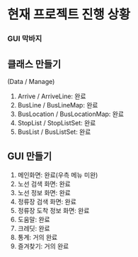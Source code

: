 # 현재 프로젝트 진행 상황
### GUI 막바지

## 클래스 만들기
(Data / Manage)
1) Arrive / ArriveLine: 완료
2) BusLine / BusLineMap: 완료
3) BusLocation / BusLocationMap: 완료
4) StopList / StopListSet: 완료
5) BusList / BusListSet: 완료

## GUI 만들기
1) 메인화면: 완료(우측 메뉴 미완)
2) 노선 검색 화면: 완료
3) 노선 정보 화면: 완료
4) 정류장 검색 화면: 완료
5) 정류장 도착 정보 화면: 완료
6) 도움말: 완료
7) 크레딧: 완료
8) 통계: 거의 완료
9) 즐겨찾기: 거의 완료
